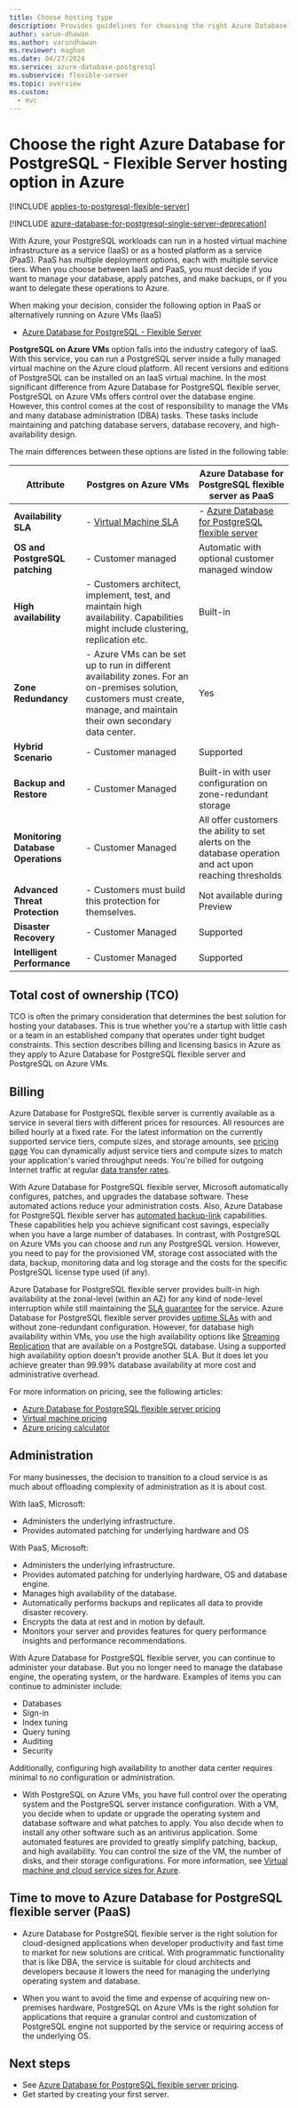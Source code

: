 ```yaml
---
title: Choose hosting type
description: Provides guidelines for choosing the right Azure Database for PostgreSQL - Flexible Server hosting option for your deployments.
author: varun-dhawan
ms.author: varundhawan
ms.reviewer: maghan
ms.date: 04/27/2024
ms.service: azure-database-postgresql
ms.subservice: flexible-server
ms.topic: overview
ms.custom:
  - mvc
---
```


# Choose the right Azure Database for PostgreSQL - Flexible Server hosting option in Azure

[!INCLUDE [applies-to-postgresql-flexible-server](~/reusable-content/ce-skilling/azure/includes/postgresql/includes/applies-to-postgresql-flexible-server.md)]

[!INCLUDE [azure-database-for-postgresql-single-server-deprecation](../includes/azure-database-for-postgresql-single-server-deprecation.md)]

With Azure, your PostgreSQL workloads can run in a hosted virtual machine infrastructure as a service (IaaS) or as a hosted platform as a service (PaaS). PaaS has multiple deployment options, each with multiple service tiers. When you choose between IaaS and PaaS, you must decide if you want to manage your database, apply patches, and make backups, or if you want to delegate these operations to Azure.

When making your decision, consider the following option in PaaS or alternatively running on Azure VMs (IaaS)
- [Azure Database for PostgreSQL - Flexible Server](../flexible-server/overview.md)

**PostgreSQL on Azure VMs** option falls into the industry category of IaaS. With this service, you can run a PostgreSQL server inside a fully managed virtual machine on the Azure cloud platform. All recent versions and editions of PostgreSQL can be installed on an IaaS virtual machine. In the most significant difference from Azure Database for PostgreSQL flexible server, PostgreSQL on Azure VMs offers control over the database engine. However, this control comes at the cost of responsibility to manage the VMs and many database administration (DBA) tasks. These tasks include maintaining and patching database servers, database recovery, and high-availability design.

The main differences between these options are listed in the following table:

| **Attribute**                      | **Postgres on Azure VMs**                                                                                                                                                   | **Azure Database for PostgreSQL flexible server as PaaS**                                                                                                      |
|------------------------------------|-----------------------------------------------------------------------------------------------------------------------------------------------------------------------------|-----------------------------------------------------------------------------------------------------------------------------|
| **Availability SLA**               | - [Virtual Machine SLA](https://azure.microsoft.com/support/legal/sla/virtual-machines)     | - [Azure Database for PostgreSQL flexible server](https://azure.microsoft.com/support/legal/sla/postgresql)  |
| **OS and PostgreSQL patching**     | - Customer managed               | Automatic with optional customer managed window             |
| **High availability**              | - Customers architect, implement, test, and maintain high availability. Capabilities might include clustering, replication etc.    | Built-in  |
| **Zone Redundancy**    | - Azure VMs can be set up to run in different availability zones. For an on-premises solution, customers must create, manage, and maintain their own secondary data center. | Yes  |
| **Hybrid Scenario**                | - Customer managed   | Supported    |
| **Backup and Restore**             | - Customer Managed      | Built-in with user configuration on zone-redundant storage   |
| **Monitoring Database Operations** | - Customer Managed   | All offer customers the ability to set alerts on the database operation and act upon reaching thresholds |
| **Advanced Threat Protection**     | - Customers must build this protection for themselves.   | Not available during Preview        |
| **Disaster Recovery**              | - Customer Managed  | Supported        |
| **Intelligent Performance**        | - Customer Managed    | Supported    |

## Total cost of ownership (TCO)

TCO is often the primary consideration that determines the best solution for hosting your databases. This is true whether you're a startup with little cash or a team in an established company that operates under tight budget constraints. This section describes billing and licensing basics in Azure as they apply to Azure Database for PostgreSQL flexible server and PostgreSQL on Azure VMs.

## Billing

Azure Database for PostgreSQL flexible server is currently available as a service in several tiers with different prices for resources. All resources are billed hourly at a fixed rate. For the latest information on the currently supported service tiers, compute sizes, and storage amounts, see [pricing page](https://azure.microsoft.com/pricing/details/postgresql/server/) You can dynamically adjust service tiers and compute sizes to match your application's varied throughput needs. You're billed for outgoing Internet traffic at regular [data transfer rates](https://azure.microsoft.com/pricing/details/data-transfers/).

With Azure Database for PostgreSQL flexible server, Microsoft automatically configures, patches, and upgrades the database software. These automated actions reduce your administration costs. Also, Azure Database for PostgreSQL flexible server has [automated backup-link]() capabilities. These capabilities help you achieve significant cost savings, especially when you have a large number of databases. In contrast, with PostgreSQL on Azure VMs you can choose and run any PostgreSQL version. However, you need to pay for the provisioned VM, storage cost associated with the data, backup, monitoring data and log storage and the costs for the specific PostgreSQL license type used (if any).

Azure Database for PostgreSQL flexible server provides built-in high availability at the zonal-level (within an AZ) for any kind of node-level interruption while still maintaining the [SLA guarantee](https://azure.microsoft.com/support/legal/sla/postgresql/v1_2/) for the service. Azure Database for PostgreSQL flexible server provides [uptime SLAs](https://azure.microsoft.com/support/legal/sla/postgresql/v1_2/) with and without zone-redundant configuration. However, for database high availability within VMs, you use the high availability options like [Streaming Replication](https://www.postgresql.org/docs/current/warm-standby.html#STREAMING-REPLICATION) that are available on a PostgreSQL database. Using a supported high availability option doesn't provide another SLA. But it does let you achieve greater than 99.99% database availability at more cost and administrative overhead.

For more information on pricing, see the following articles:
- [Azure Database for PostgreSQL flexible server pricing](https://azure.microsoft.com/pricing/details/postgresql/server/)
- [Virtual machine pricing](https://azure.microsoft.com/pricing/details/virtual-machines/)
- [Azure pricing calculator](https://azure.microsoft.com/pricing/calculator/)

## Administration

For many businesses, the decision to transition to a cloud service is as much about offloading complexity of administration as it is about cost.

With IaaS, Microsoft:

- Administers the underlying infrastructure.
- Provides automated patching for underlying hardware and OS

With PaaS, Microsoft:

- Administers the underlying infrastructure.
- Provides automated patching for underlying hardware, OS and database engine.
- Manages high availability of the database.
- Automatically performs backups and replicates all data to provide disaster recovery.
- Encrypts the data at rest and in motion by default.
- Monitors your server and provides features for query performance insights and performance recommendations.

With Azure Database for PostgreSQL flexible server, you can continue to administer your database. But you no longer need to manage the database engine, the operating system, or the hardware. Examples of items you can continue to administer include:

- Databases
- Sign-in
- Index tuning
- Query tuning
- Auditing
- Security

Additionally, configuring high availability to another data center requires minimal to no configuration or administration.

- With PostgreSQL on Azure VMs, you have full control over the operating system and the PostgreSQL server instance configuration. With a VM, you decide when to update or upgrade the operating system and database software and what patches to apply. You also decide when to install any other software such as an antivirus application. Some automated features are provided to greatly simplify patching, backup, and high availability. You can control the size of the VM, the number of disks, and their storage configurations. For more information, see [Virtual machine and cloud service sizes for Azure](/azure/virtual-machines/sizes).

## Time to move to Azure Database for PostgreSQL flexible server (PaaS)

- Azure Database for PostgreSQL flexible server is the right solution for cloud-designed applications when developer productivity and fast time to market for new solutions are critical. With programmatic functionality that is like DBA, the service is suitable for cloud architects and developers because it lowers the need for managing the underlying operating system and database.

- When you want to avoid the time and expense of acquiring new on-premises hardware, PostgreSQL on Azure VMs is the right solution for applications that require a granular control and customization of PostgreSQL engine not supported by the service or requiring access of the underlying OS.

## Next steps

- See [Azure Database for PostgreSQL flexible server pricing](https://azure.microsoft.com/pricing/details/postgresql/server/).
- Get started by creating your first server.
